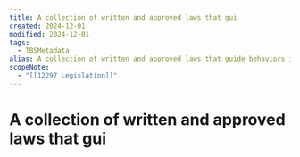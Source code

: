 ```yaml
---
title: A collection of written and approved laws that gui
created: 2024-12-01
modified: 2024-12-01
tags:
  - TBSMetadata
alias: A collection of written and approved laws that guide behaviors in society.
scopeNote:
  - "[[12297 Legislation]]"
---
```

# A collection of written and approved laws that gui

